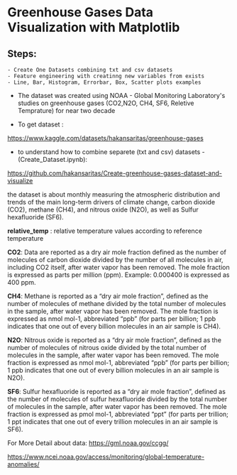 # Greenhouse Gases Data Visualization with Matplotlib

## Steps: 
    - Create One Datasets combining txt and csv datasets
    - Feature engineering with creatinng new variables from exists
    - Line, Bar, Histogram, Errorbar, Box, Scatter plots examples
    
* The dataset was created using NOAA - Global Monitoring Laboratory's studies on greenhouse gases (CO2,N2O, CH4, SF6, Reletive Temprature) for near two decade



* To get dataset :

https://www.kaggle.com/datasets/hakansaritas/greenhouse-gases

* to understand how to combine separete (txt and csv) datasets - (Create_Dataset.ipynb):

https://github.com/hakansaritas/Create-greenhouse-gases-dataset-and-visualize

the dataset is about monthly measuring the atmospheric distribution and trends of the main long-term drivers of climate change, carbon dioxide (CO2), methane (CH4), and nitrous oxide (N2O), as well as Sulfur hexafluoride (SF6).

**relative_temp** :  relative temperature values according to reference temperature

**CO2**: Data are reported as a dry air mole fraction defined as the number of molecules of carbon dioxide divided by the number of all molecules in air, including CO2 itself, after water vapor has been removed. The mole fraction is expressed as parts per million (ppm). Example: 0.000400 is expressed as 400 ppm.

**CH4**: Methane is reported as a “dry air mole fraction”, defined as the number of molecules of methane divided by the total number of molecules in the sample, after water vapor has been removed. The mole fraction is expressed as nmol mol-1, abbreviated “ppb” (for parts per billion; 1 ppb indicates that one out of every billion molecules in an air sample is CH4).

**N2O**: Nitrous oxide is reported as a “dry air mole fraction”, defined as the number of molecules of nitrous oxide divided by the total number of molecules in the sample, after water vapor has been removed. The mole fraction is expressed as nmol mol-1, abbreviated “ppb” (for parts per billion; 1 ppb indicates that one out of every billion molecules in an air sample is N2O).

**SF6**: Sulfur hexafluoride is reported as a “dry air mole fraction”, defined as the number of molecules of sulfur hexafluoride divided by the total number of molecules in the sample, after water vapor has been removed. The mole fraction is expressed as pmol mol-1, abbreviated “ppt” (for parts per trillion; 1 ppt indicates that one out of every trillion molecules in an air sample is SF6).

For More Detail about data:
https://gml.noaa.gov/ccgg/

https://www.ncei.noaa.gov/access/monitoring/global-temperature-anomalies/
